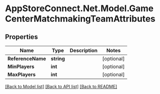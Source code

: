 # AppStoreConnect.Net.Model.GameCenterMatchmakingTeamAttributes

## Properties

Name | Type | Description | Notes
------------ | ------------- | ------------- | -------------
**ReferenceName** | **string** |  | [optional] 
**MinPlayers** | **int** |  | [optional] 
**MaxPlayers** | **int** |  | [optional] 

[[Back to Model list]](../README.md#documentation-for-models) [[Back to API list]](../README.md#documentation-for-api-endpoints) [[Back to README]](../README.md)

